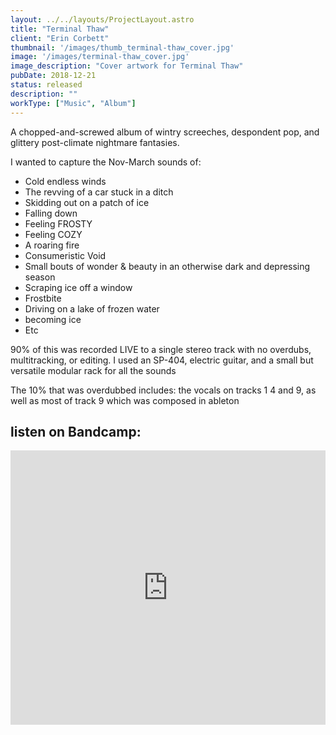 ```yaml
---
layout: ../../layouts/ProjectLayout.astro
title: "Terminal Thaw"
client: "Erin Corbett"
thumbnail: '/images/thumb_terminal-thaw_cover.jpg'
image: '/images/terminal-thaw_cover.jpg'
image_description: "Cover artwork for Terminal Thaw"
pubDate: 2018-12-21
status: released
description: ""
workType: ["Music", "Album"]
---
```


A chopped-and-screwed album of wintry screeches, despondent pop, and glittery post-climate nightmare fantasies.

I wanted to capture the Nov-March sounds of:
- Cold endless winds
- The revving of a car stuck in a ditch
- Skidding out on a patch of ice
- Falling down
- Feeling FROSTY
- Feeling COZY
- A roaring fire
- Consumeristic Void
- Small bouts of wonder & beauty in an otherwise dark and depressing season
- Scraping ice off a window
- Frostbite
- Driving on a lake of frozen water
- becoming ice
- Etc

90% of this was recorded LIVE to a single stereo track with no overdubs, multitracking, or editing. I used an SP-404, electric guitar, and a small but versatile modular rack for all the sounds

The 10% that was overdubbed includes: the vocals on tracks 1 4 and 9, as well as most of track 9 which was composed in ableton

## listen on Bandcamp:

<iframe style="border: 0; width: 100%; height: 439px;" src="https://bandcamp.com/EmbeddedPlayer/album=3020854686/size=large/bgcol=333333/linkcol=e99708/artwork=none/transparent=true/" seamless><a href="https://erincorbett.bandcamp.com/album/terminal-thaw">Terminal Thaw by Erin Corbett</a></iframe>